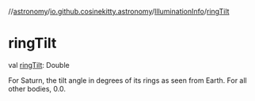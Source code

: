 //[astronomy](../../../index.md)/[io.github.cosinekitty.astronomy](../index.md)/[IlluminationInfo](index.md)/[ringTilt](ring-tilt.md)

# ringTilt

val [ringTilt](ring-tilt.md): Double

For Saturn, the tilt angle in degrees of its rings as seen from Earth. For all other bodies, 0.0.
